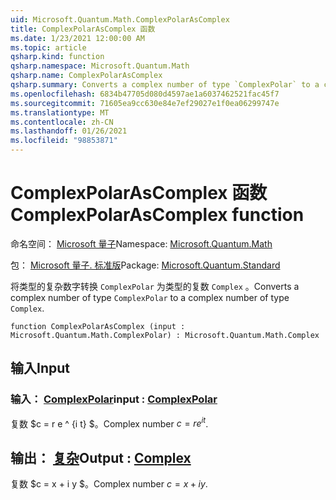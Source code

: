 ```yaml
---
uid: Microsoft.Quantum.Math.ComplexPolarAsComplex
title: ComplexPolarAsComplex 函数
ms.date: 1/23/2021 12:00:00 AM
ms.topic: article
qsharp.kind: function
qsharp.namespace: Microsoft.Quantum.Math
qsharp.name: ComplexPolarAsComplex
qsharp.summary: Converts a complex number of type `ComplexPolar` to a complex number of type `Complex`.
ms.openlocfilehash: 6834b47705d080d4597ae1a6037462521fac45f7
ms.sourcegitcommit: 71605ea9cc630e84e7ef29027e1f0ea06299747e
ms.translationtype: MT
ms.contentlocale: zh-CN
ms.lasthandoff: 01/26/2021
ms.locfileid: "98853871"
---
```

# <a name="complexpolarascomplex-function"></a><span data-ttu-id="797d8-102">ComplexPolarAsComplex 函数</span><span class="sxs-lookup"><span data-stu-id="797d8-102">ComplexPolarAsComplex function</span></span>

<span data-ttu-id="797d8-103">命名空间： [Microsoft 量子](xref:Microsoft.Quantum.Math)</span><span class="sxs-lookup"><span data-stu-id="797d8-103">Namespace: [Microsoft.Quantum.Math](xref:Microsoft.Quantum.Math)</span></span>

<span data-ttu-id="797d8-104">包： [Microsoft 量子. 标准版](https://nuget.org/packages/Microsoft.Quantum.Standard)</span><span class="sxs-lookup"><span data-stu-id="797d8-104">Package: [Microsoft.Quantum.Standard](https://nuget.org/packages/Microsoft.Quantum.Standard)</span></span>


<span data-ttu-id="797d8-105">将类型的复杂数字转换 `ComplexPolar` 为类型的复数 `Complex` 。</span><span class="sxs-lookup"><span data-stu-id="797d8-105">Converts a complex number of type `ComplexPolar` to a complex number of type `Complex`.</span></span>

```qsharp
function ComplexPolarAsComplex (input : Microsoft.Quantum.Math.ComplexPolar) : Microsoft.Quantum.Math.Complex
```


## <a name="input"></a><span data-ttu-id="797d8-106">输入</span><span class="sxs-lookup"><span data-stu-id="797d8-106">Input</span></span>

### <a name="input--complexpolar"></a><span data-ttu-id="797d8-107">输入： [ComplexPolar](xref:Microsoft.Quantum.Math.ComplexPolar)</span><span class="sxs-lookup"><span data-stu-id="797d8-107">input : [ComplexPolar](xref:Microsoft.Quantum.Math.ComplexPolar)</span></span>

<span data-ttu-id="797d8-108">复数 $c = r e ^ {i t} $。</span><span class="sxs-lookup"><span data-stu-id="797d8-108">Complex number $c = r e^{i t}$.</span></span>



## <a name="output--complex"></a><span data-ttu-id="797d8-109">输出： [复杂](xref:Microsoft.Quantum.Math.Complex)</span><span class="sxs-lookup"><span data-stu-id="797d8-109">Output : [Complex](xref:Microsoft.Quantum.Math.Complex)</span></span>

<span data-ttu-id="797d8-110">复数 $c = x + i y $。</span><span class="sxs-lookup"><span data-stu-id="797d8-110">Complex number $c = x + i y$.</span></span>